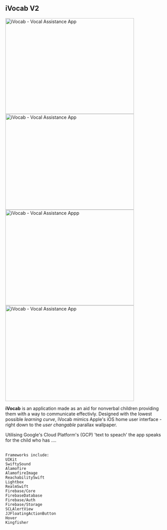 ## iVocab V2

<p align="left">
    <img src="/assets/iVocab_V2-image_1.png" width="400" height="298" title="iVocab - Vocal Assistance App">
    <img src="/assets/iVocab_V2-image_2.png" width="400" height="298" title="iVocab - Vocal Assistance App">
    <img src="/assets/iVocab_V2-image_3.png" width="400" height="298" title="iVocab - Vocal Assistance Appp">
    <img src="/assets/iVocab_V2-image_4.png" width="400" height="298" title="iVocab - Vocal Assistance App">
</p> 

**iVocab** is an application made as an aid for nonverbal children providing them with a way to communicate effectivly. Designed with the lowest possible *learning curve*, iVocab mimics Apple's iOS home user interface - right down to the *user changable* parallax wallpaper. 

Utilising Google's Cloud Platform's (GCP) 'text to speach' the app speaks for the child who has .... <br/> <br/>

```
Frameworks include:
UIKit
SwiftySound
Alamofire
AlamofireImage
ReachabilitySwift
Lightbox
RealmSwift
Firebase/Core
FirebaseDatabase
Firebase/Auth
Firebase/Storage
SCLAlertView
JJFloatingActionButton
Hover
Kingfisher

```
